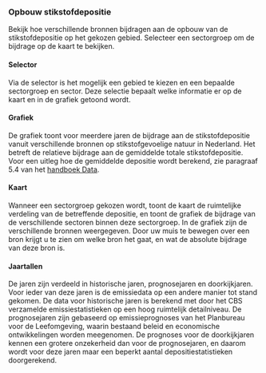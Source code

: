 ### Opbouw stikstofdepositie

Bekijk hoe verschillende bronnen bijdragen aan de opbouw van de stikstofdepositie op het gekozen gebied. Selecteer een sectorgroep om de bijdrage op de kaart te bekijken.

#### Selector
Via de selector is het mogelijk een gebied te kiezen en een bepaalde sectorgroep en sector. Deze selectie bepaalt welke informatie er op de kaart en in de grafiek getoond wordt. 

#### Grafiek
De grafiek toont voor meerdere jaren de bijdrage aan de stikstofdepositie vanuit verschillende bronnen op stikstofgevoelige natuur in Nederland. Het betreft de relatieve bijdrage aan de gemiddelde totale stikstofdepositie. Voor een uitleg hoe de gemiddelde depositie wordt berekend, zie paragraaf 5.4 van het [handboek Data](https://www.aeriusproducten.nl/documenten/publicaties/2024/10/1/aerius-handboek-data-2024).

#### Kaart 
Wanneer een sectorgroep gekozen wordt, toont de kaart de ruimtelijke verdeling van de betreffende depositie, en toont de grafiek de bijdrage van de verschillende sectoren binnen deze sectorgroep. In de grafiek zijn de verschillende bronnen weergegeven. Door uw muis te bewegen over een bron krijgt u te zien om welke bron het gaat, en wat de absolute bijdrage van deze bron is.

#### Jaartallen
De jaren zijn verdeeld in historische jaren, prognosejaren en doorkijkjaren. Voor ieder van deze jaren is de emissiedata op een andere manier tot stand gekomen. De data voor historische jaren is berekend met door het CBS verzamelde emissiestatistieken op een hoog ruimtelijk detailniveau. De prognosejaren zijn gebaseerd op emissieprognoses van het Planbureau voor de Leefomgeving, waarin bestaand beleid en economische ontwikkelingen worden meegenomen. De prognoses voor de doorkijkjaren kennen een grotere onzekerheid dan voor de prognosejaren, en daarom wordt voor deze jaren maar een beperkt aantal depositiestatistieken doorgerekend.
